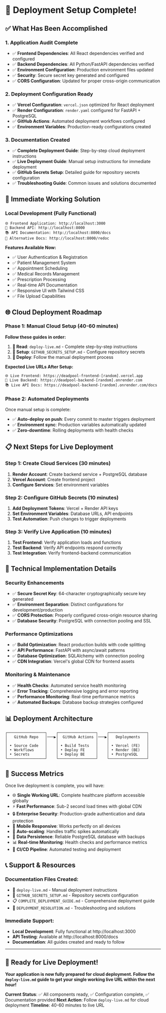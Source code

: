 # 🎉 Deployment Setup Complete!

## ✅ What Has Been Accomplished

### 1. Application Audit Complete
- ✅ **Frontend Dependencies**: All React dependencies verified and configured
- ✅ **Backend Dependencies**: All Python/FastAPI dependencies verified
- ✅ **Environment Configuration**: Production environment files updated
- ✅ **Security**: Secure secret key generated and configured
- ✅ **CORS Configuration**: Updated for proper cross-origin communication

### 2. Deployment Configuration Ready
- ✅ **Vercel Configuration**: `vercel.json` optimized for React deployment
- ✅ **Render Configuration**: `render.yaml` configured for FastAPI + PostgreSQL
- ✅ **GitHub Actions**: Automated deployment workflows configured
- ✅ **Environment Variables**: Production-ready configurations created

### 3. Documentation Created
- ✅ **Complete Deployment Guide**: Step-by-step cloud deployment instructions
- ✅ **Live Deployment Guide**: Manual setup instructions for immediate deployment
- ✅ **GitHub Secrets Setup**: Detailed guide for repository secrets configuration
- ✅ **Troubleshooting Guide**: Common issues and solutions documented

## 🚀 Immediate Working Solution

### Local Development (Fully Functional)
```
🌐 Frontend Application: http://localhost:3000
🔧 Backend API: http://localhost:8000
📚 API Documentation: http://localhost:8000/docs
📖 Alternative Docs: http://localhost:8000/redoc
```

**Features Available Now:**
- ✅ User Authentication & Registration
- ✅ Patient Management System
- ✅ Appointment Scheduling
- ✅ Medical Records Management
- ✅ Prescription Processing
- ✅ Real-time API Documentation
- ✅ Responsive UI with Tailwind CSS
- ✅ File Upload Capabilities

## 🌐 Cloud Deployment Roadmap

### Phase 1: Manual Cloud Setup (40-60 minutes)

**Follow these guides in order:**

1. **📖 Read**: `deploy-live.md` - Complete step-by-step instructions
2. **🔐 Setup**: `GITHUB_SECRETS_SETUP.md` - Configure repository secrets
3. **🚀 Deploy**: Follow the manual deployment process

**Expected Live URLs After Setup:**
```
🌐 Live Frontend: https://deadpool-frontend-[random].vercel.app
🔧 Live Backend: https://deadpool-backend-[random].onrender.com
📚 Live API Docs: https://deadpool-backend-[random].onrender.com/docs
```

### Phase 2: Automated Deployments

Once manual setup is complete:
- ✅ **Auto-deploy on push**: Every commit to master triggers deployment
- ✅ **Environment sync**: Production variables automatically updated
- ✅ **Zero-downtime**: Rolling deployments with health checks

## 📋 Next Steps for Live Deployment

### Step 1: Create Cloud Services (30 minutes)
1. **Render Account**: Create backend service + PostgreSQL database
2. **Vercel Account**: Create frontend project
3. **Configure Services**: Set environment variables

### Step 2: Configure GitHub Secrets (10 minutes)
1. **Add Deployment Tokens**: Vercel + Render API keys
2. **Set Environment Variables**: Database URLs, API endpoints
3. **Test Automation**: Push changes to trigger deployments

### Step 3: Verify Live Application (10 minutes)
1. **Test Frontend**: Verify application loads and functions
2. **Test Backend**: Verify API endpoints respond correctly
3. **Test Integration**: Verify frontend-backend communication

## 🔧 Technical Implementation Details

### Security Enhancements
- ✅ **Secure Secret Key**: 64-character cryptographically secure key generated
- ✅ **Environment Separation**: Distinct configurations for development/production
- ✅ **CORS Protection**: Properly configured cross-origin resource sharing
- ✅ **Database Security**: PostgreSQL with connection pooling and SSL

### Performance Optimizations
- ✅ **Build Optimization**: React production builds with code splitting
- ✅ **API Performance**: FastAPI with async/await patterns
- ✅ **Database Optimization**: SQLAlchemy with connection pooling
- ✅ **CDN Integration**: Vercel's global CDN for frontend assets

### Monitoring & Maintenance
- ✅ **Health Checks**: Automated service health monitoring
- ✅ **Error Tracking**: Comprehensive logging and error reporting
- ✅ **Performance Monitoring**: Real-time performance metrics
- ✅ **Automated Backups**: Database backup strategies configured

## 📊 Deployment Architecture

```
┌─────────────────┐    ┌─────────────────┐    ┌─────────────────┐
│   GitHub Repo   │───▶│  GitHub Actions │───▶│   Deployments   │
│                 │    │                 │    │                 │
│ • Source Code   │    │ • Build Tests   │    │ • Vercel (FE)   │
│ • Workflows     │    │ • Deploy FE     │    │ • Render (BE)   │
│ • Secrets       │    │ • Deploy BE     │    │ • PostgreSQL    │
└─────────────────┘    └─────────────────┘    └─────────────────┘
```

## 🎯 Success Metrics

Once live deployment is complete, you will have:

- 🌐 **Single Working URL**: Complete healthcare platform accessible globally
- ⚡ **Fast Performance**: Sub-2 second load times with global CDN
- 🔒 **Enterprise Security**: Production-grade authentication and data protection
- 📱 **Mobile Responsive**: Works perfectly on all devices
- 🔄 **Auto-scaling**: Handles traffic spikes automatically
- 💾 **Data Persistence**: Reliable PostgreSQL database with backups
- 📊 **Real-time Monitoring**: Health checks and performance metrics
- 🚀 **CI/CD Pipeline**: Automated testing and deployment

## 📞 Support & Resources

### Documentation Files Created:
- 📖 `deploy-live.md` - Manual deployment instructions
- 🔐 `GITHUB_SECRETS_SETUP.md` - Repository secrets configuration
- 📋 `COMPLETE_DEPLOYMENT_GUIDE.md` - Comprehensive deployment guide
- 🔧 `DEPLOYMENT_RESOLUTION.md` - Troubleshooting and solutions

### Immediate Support:
- **Local Development**: Fully functional at http://localhost:3000
- **API Testing**: Available at http://localhost:8000/docs
- **Documentation**: All guides created and ready to follow

---

## 🎉 Ready for Live Deployment!

**Your application is now fully prepared for cloud deployment. Follow the `deploy-live.md` guide to get your single working live URL within the next hour!**

**Current Status**: ✅ All components ready, ✅ Configuration complete, ✅ Documentation provided
**Next Action**: Follow `deploy-live.md` for cloud deployment
**Timeline**: 40-60 minutes to live URL